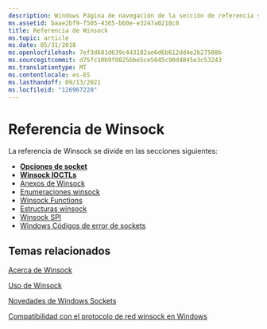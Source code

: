 ```yaml
---
description: Windows Página de navegación de la sección de referencia sockets (Winsock).
ms.assetid: baae2bf9-f505-4365-b60e-e3247a0218c8
title: Referencia de Winsock
ms.topic: article
ms.date: 05/31/2018
ms.openlocfilehash: 7ef3d681d639c443182ae6d6b612dd4e2b27508b
ms.sourcegitcommit: d75fc10b9f0825bbe5ce5045c90d4045e3c53243
ms.translationtype: MT
ms.contentlocale: es-ES
ms.lasthandoff: 09/13/2021
ms.locfileid: "126967228"
---
```

# <a name="winsock-reference"></a>Referencia de Winsock

La referencia de Winsock se divide en las secciones siguientes:

-   [**Opciones de socket**](socket-options.md)
-   [**Winsock IOCTLs**](winsock-ioctls.md)
-   [Anexos de Winsock](winsock-annexes.md)
-   [Enumeraciones winsock](winsock-enumerations.md)
-   [Winsock Functions](winsock-functions.md)
-   [Estructuras winsock](winsock-structures.md)
-   [Winsock SPI](winsock-spi.md)
-   [Windows Códigos de error de sockets](windows-sockets-error-codes-2.md)

## <a name="related-topics"></a>Temas relacionados

<dl> <dt>

[Acerca de Winsock](about-winsock.md)
</dt> <dt>

[Uso de Winsock](using-winsock.md)
</dt> <dt>

[Novedades de Windows Sockets](what-s-new-for-windows-sockets-2.md)
</dt> <dt>

[Compatibilidad con el protocolo de red winsock en Windows](network-protocol-support-in-windows.md)
</dt> </dl>

 

 



